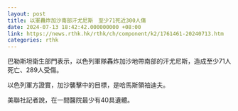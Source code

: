 ```yaml
---
layout: post
title: 以軍轟炸加沙南部汗尤尼斯　至少71死近300人傷
date: 2024-07-13 18:42:42.000000000 +08:00
link: https://news.rthk.hk/rthk/ch/component/k2/1761461-20240713.htm
categories: rthk
---
```


巴勒斯坦衛生部門表示，以色列軍隊轟炸加沙地帶南部的汗尤尼斯，造成至少71人死亡、289人受傷。

以色列軍方證實，加沙襲擊中的目標，是哈馬斯領袖迪夫。

美聯社記者說，在一間醫院最少有40具遺體。
